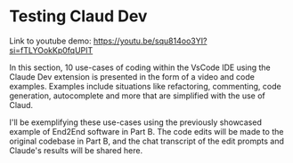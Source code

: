 # Testing Claud Dev

Link to youtube demo: https://youtu.be/squ814oo3YI?si=fTLYOokKp0fqUPIT

In this section, 10 use-cases of coding within the VsCode IDE using the Claude Dev extension is presented in the form of a video and code examples. Examples include situations like refactoring, commenting, code generation, autocomplete and more that are simplified with the use of Claud. 

I'll be exemplifying these use-cases using the previously showcased example of End2End software in Part B. The code edits will be made to the original codebase in Part B, and the chat transcript of the edit prompts and Claude's results will be shared here. 